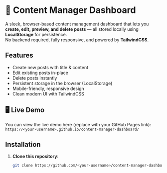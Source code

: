 # 📂 Content Manager Dashboard

A sleek, browser-based content management dashboard that lets you **create, edit, preview, and delete posts** — all stored locally using **LocalStorage** for persistence.  
No backend required, fully responsive, and powered by **TailwindCSS**.

##  Features
-  Create new posts with title & content
-  Edit existing posts in-place
-  Delete posts instantly
-  Persistent storage in the browser (LocalStorage)
-  Mobile-friendly, responsive design
- Clean modern UI with TailwindCSS

## 🖥️ Live Demo
You can view the live demo here (replace with your GitHub Pages link):  
`https://<your-username>.github.io/content-manager-dashboard/`

## Installation
1. **Clone this repository**:
   ```bash
   git clone https://github.com/<your-username>/content-manager-dashboard.git
